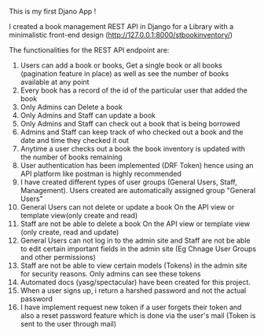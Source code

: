 This is my first Djano App !

I created a book management REST API in Django for a Library with a minimalistic front-end design (http://127.0.0.1:8000/stbookinventory/)

The functionalities for the REST API endpoint are:
1. Users can add a book or books, Get a single book or all books (pagination feature in place) as well as see the number of books available at any point
2. Every book has a record of the id of the particular user that added the book
3. Only Admins can Delete a book
4. Only Admins and Staff can update a book 
5. Only Admins and Staff can check out a book that is being borrowed
6. Admins and Staff can keep track of who checked out a book and the date and time they checked it out
7. Anytime a user checks out a book the book inventory is updated with the number of books remaining
8. User authentication has been implemented (DRF Token) hence using an API platform like postman is highly recommended
9. I have created different types of user groups (General Users, Staff, Management). Users created are automatically assigned group "General Users"
10. General Users can not delete or update a book On the API view or template view(only create and read)
11. Staff are not be able to delete a book On the API view or template view (only create, read and update)
12. General Users can not log in to the admin site and Staff are not be able to edit certain important fields in the admin site (Eg Chnage User Groups and other permissions)
13. Staff are not be able to view certain models (Tokens) in the admin site for security reasons. Only admins can see these tokens
14. Automated docs (yasg/spectacular) have been created for this project.
15. When a user signs up, i return a harshed password and not the actual password
16. I have implement request new token if a user forgets their token and also a reset password feature which is done via the user's mail (Token is sent to the user through mail)


